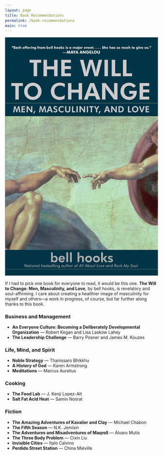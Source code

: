 ```yaml
---
layout: page
title: Book Recommendations
permalink: /book-recommendations
main: true
---
```


<img class="portrait" src="/images/Will-to-Change-Cover.jpg" alt="Gavin McGimpsey's top book recommendation: The Will to Change, by bell hooks">

If I had to pick one book for everyone to read, it would be this one. **The Will to Change: Men, Masculinity, and Love**, by bell hooks, is revelatory and soul-affirming. I care about creating a healthier image of masculinity for myself and others—a work in progress, of course, but far further along thanks to this book.

### Business and Management
+ **An Everyone Culture: Becoming a Deliberately Developmental Organization** &mdash; Robert Kegan and Lisa Laskow Lahey
+ **The Leadership Challenge** &mdash; Barry Posner and James M. Kouzes

### Life, Mind, and Spirit
+ **Noble Strategy** &mdash; Thanissaro Bhikkhu
+ **A History of God** &mdash; Karen Armstrong
+ **Meditations** &mdash; Marcus Aurelius

### Cooking
+ **The Food Lab** &mdash; J. Kenji Lopez-Alt
+ **Salt Fat Acid Heat** &mdash; Samin Nosrat

### Fiction
+ **The Amazing Adventures of Kavalier and Clay** &mdash; Michael Chabon
+ **The Fifth Season** &mdash; N.K. Jemisin
+ **The Adventures and Misadventures of Maqroll** &mdash; Álvaro Mutis
+ **The Three Body Problem** &mdash; Cixin Liu
+ **Invisible Cities** &mdash; Italo Calvino
+ **Perdido Street Station** &mdash; China Miéville
